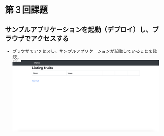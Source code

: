# 第３回課題
## サンプルアプリケーションを起動（デプロイ）し、ブラウザでアクセスする
- ブラウザでアクセスし、サンプルアプリケーションが起動していることを確認。
![サンプルアプケーションの起動画面](images/lecture03_sampleApp.png)
